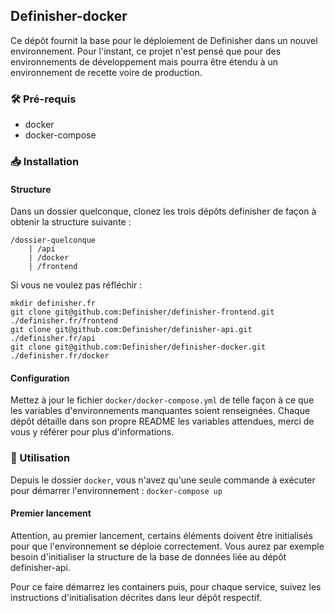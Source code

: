 ## Definisher-docker
Ce dépôt fournit la base pour le déploiement de Definisher dans un nouvel environnement. Pour l'instant, ce projet n'est pensé que pour des environnements de développement mais pourra être étendu à un environnement de recette voire de production.

### 🛠 Pré-requis
- docker
- docker-compose

### 📥 Installation
#### Structure
Dans un dossier quelconque, clonez les trois dépôts definisher de façon à obtenir la structure suivante :
```
/dossier-quelconque
    | /api
    | /docker
    | /frontend
```

Si vous ne voulez pas réfléchir :
```
mkdir definisher.fr
git clone git@github.com:Definisher/definisher-frontend.git ./definisher.fr/frontend
git clone git@github.com:Definisher/definisher-api.git ./definisher.fr/api
git clone git@github.com:Definisher/definisher-docker.git ./definisher.fr/docker
```

#### Configuration
Mettez à jour le fichier `docker/docker-compose.yml` de telle façon à ce que les variables d'environnements manquantes soient renseignées. Chaque dépôt détaille dans son propre README les variables attendues, merci de vous y référer pour plus d'informations.

### 🚀 Utilisation
Depuis le dossier `docker`, vous n'avez qu'une seule commande à exécuter pour démarrer l'environnement : `docker-compose up`

#### Premier lancement
Attention, au premier lancement, certains éléments doivent être initialisés pour que l'environnement se déploie correctement. Vous aurez par exemple besoin d'initialiser la structure de la base de données liée au dépôt definisher-api.

Pour ce faire démarrez les containers puis, pour chaque service, suivez les instructions d'initialisation décrites dans leur dépôt respectif.

